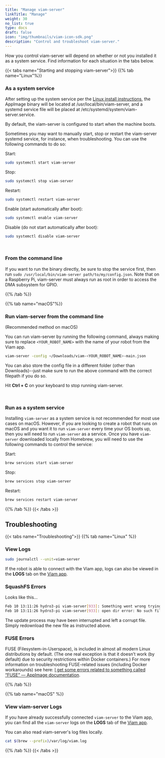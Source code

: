 ```yaml
---
title: "Manage viam-server"
linkTitle: "Manage"
weight: 30
no_list: true
type: docs
draft: false
icon: "img/thumbnails/viam-icon-sdk.png"
description: "Control and troubleshoot viam-server."
---
```


How you control viam-server will depend on whether or not you installed it as a system service.
Find information for each situation in the tabs below.

{{< tabs name="Starting and stopping viam-server">}}
{{% tab name="Linux"%}}

### As a system service

After setting up the system service per the [Linux install instructions](/installation/install/linux-install/), the AppImage binary will be located at <file>/usr/local/bin/viam-server</file>, and a systemd service file will be placed at <file>/etc/systemd/system/viam-server.service</file>.

By default, the viam-server is configured to start when the machine boots.

Sometimes you may want to manually start, stop or restart the viam-server systemd service, for instance, when troubleshooting.
You can use the following commands to do so:

Start:

```bash
sudo systemctl start viam-server
```

Stop:

```bash
sudo systemctl stop viam-server
```

Restart:

```bash
sudo systemctl restart viam-server
```

Enable (start automatically after boot):

```bash
sudo systemctl enable viam-server
```

Disable (do not start automatically after boot):

```bash
sudo systemctl disable viam-server
```

<br>

### From the command line

If you want to run the binary directly, be sure to stop the service first, then run `sudo /usr/local/bin/viam-server path/to/my/config.json`.
Note that on a Raspberry Pi, viam-server must always run as root in order to access the DMA subsystem for GPIO.

{{% /tab %}}

{{% tab name="macOS"%}}

### Run viam-server from the command line

(Recommended method on macOS)

You can run viam-server by running the following command, always making sure to replace `<YOUR_ROBOT_NAME>` with the name of your robot from the Viam app.

```bash
viam-server -config ~/Downloads/viam-<YOUR_ROBOT_NAME>-main.json
```

You can also store the config file in a different folder (other than Downloads)--just make sure to run the above command with the correct filepath if you do so.

Hit **Ctrl + C** on your keyboard to stop running viam-server.

<br>

### Run as a system service

Installing `viam-server` as a system service is not recommended for most use cases on macOS.
However, if you are looking to create a robot that runs on macOS and you want it to run `viam-server` every time your OS boots up, then you will need to run `viam-server` as a service.
Once you have `viam-server` downloaded locally from Homebrew, you will need to use the following commands to control the service:

Start:

```bash
brew services start viam-server
```

Stop:

```bash
brew services stop viam-server
```

Restart:

```bash
brew services restart viam-server
```

{{% /tab %}}
{{< /tabs >}}

## Troubleshooting

{{< tabs name="Troubleshooting">}}
{{% tab name="Linux" %}}

### View Logs

```bash
sudo journalctl --unit=viam-server
```

If the robot is able to connect with the Viam app, logs can also be viewed in the **LOGS** tab on the [Viam app](https://app.viam.com/).

### SquashFS Errors

Looks like this...

```bash
Feb 10 13:11:26 hydro3-pi viam-server[933]: Something went wrong trying to read the squashfs image.
Feb 10 13:11:26 hydro3-pi viam-server[933]: open dir error: No such file or directory
```

The update process may have been interrupted and left a corrupt file. Simply redownload the new file as instructed above.

### FUSE Errors

FUSE (Filesystem-in-Userspace), is included in almost all modern Linux distributions by default. (The one real exception is that it doesn’t work (by default) due to security restrictions within Docker containers.) For more information on troubleshooting FUSE-related issues (including Docker workarounds) see here: <a href="https://docs.appimage.org/user-guide/troubleshooting/fuse.html" target="_blank">I get some errors related to something called “FUSE” — AppImage documentation</a>.

{{% /tab %}}

{{% tab name="macOS" %}}

### View viam-server Logs

If you have already successfully connected `viam-server` to the Viam app, you can find all the `viam-server` logs on the **LOGS** tab of the [Viam app](https://app.viam.com/).

You can also read viam-server's log files locally.

```bash
cat $(brew --prefix)/var/log/viam.log
```

{{% /tab %}}
{{< /tabs >}}
